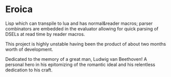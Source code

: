 # Eroica

Lisp which can transpile to lua and has normal&reader macros; parser combinators are embedded in the evaluator allowing for quick parsing of DSELs at read time by reader macros.

This project is highly unstable having been the product of about two months worth of development.

Dedicated to the memory of a great man, Ludwig van Beethoven! A personal hero in his epitomizing of the romantic ideal and his relentless dedication to his craft.
